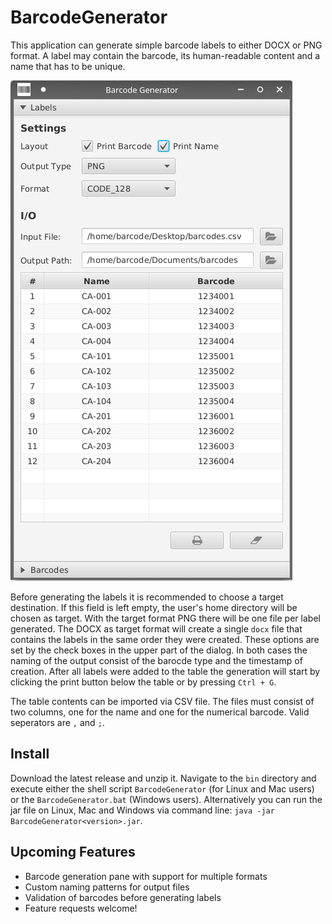 # BarcodeGenerator

This application can generate simple barcode labels to either DOCX or PNG format.
A label may contain the barcode, its human-readable content and a name that has
to be unique.

![Alt text](docs/barcode_generator_main_view.png?raw=true "Title")

Before generating the labels it is recommended to choose a target destination. If
this field is left empty, the user's home directory will be chosen as target. With
the target format PNG there will be one file per label generated. The DOCX as target
format will create a single `docx` file that contains the labels in the same order
they were created. These options are set by the check boxes in the upper part of the 
dialog. In both cases the naming of the output consist of the barocde type and the 
timestamp of creation. After all labels were added to the table the generation will
start by clicking the print button below the table or by pressing `Ctrl + G`.

The table contents can be imported via CSV file. The files must consist of two 
columns, one for the name and one for the numerical barcode. Valid seperators are
`,` and `;`.

## Install

Download the latest release and unzip it. Navigate to the `bin` directory and execute
either the shell script `BarcodeGenerator` (for Linux and Mac users) or the 
`BarcodeGenerator.bat` (Windows users). Alternatively you can run the jar file on
Linux, Mac and Windows via command line: `java -jar BarcodeGenerator<version>.jar`.

## Upcoming Features

- Barcode generation pane with support for multiple formats
- Custom naming patterns for output files
- Validation of barcodes before generating labels
- Feature requests welcome!
